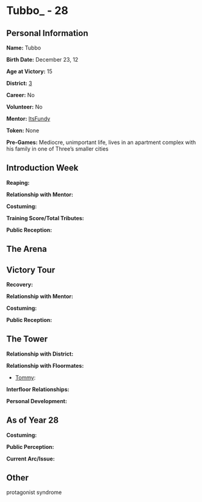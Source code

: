 # Tubbo_ - 28

## Personal Information
**Name:** Tubbo

**Birth Date:** December 23, 12

**Age at Victory:** 15

**District:** [3](../../Worldbuilding/Districts/district3.md)

**Career:** No

**Volunteer:** No

**Mentor:** [ItsFundy](ItsFundy.md)

**Token:** None

**Pre-Games:** Mediocre, unimportant life, lives in an apartment complex with his family in one of Three’s smaller cities

## Introduction Week
**Reaping:**

**Relationship with Mentor:** 

**Costuming:** 

**Training Score/Total Tributes:** 

**Public Reception:** 

## The Arena 

## Victory Tour
**Recovery:** 

**Relationship with Mentor:** 

**Costuming:** 

**Public Reception:** 

## The Tower
**Relationship with District:**

**Relationship with Floormates:** 
- [Tommy](TommyInnit.md): 

**Interfloor Relationships:** 

**Personal Development:**

## As of Year 28
**Costuming:**

**Public Perception:**

**Current Arc/Issue:**

## Other
protagonist syndrome
